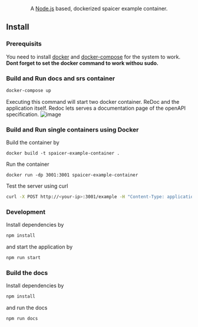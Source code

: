 
<p align="center">
    A <a href="https://nodejs.org/en/">Node.js</a> based, dockerized spaicer example container.
</p>



## Install

### Prerequisits
You need to install <a href="https://www.digitalocean.com/community/tutorials/how-to-install-and-use-docker-on-ubuntu-20-04">docker</a> and <a href="">docker-compose</a> for the system to work. **Dont forget to set the docker command to work withou sudo.**

### Build and Run docs and srs container

```sh
docker-compose up
```
Executing this command will start two docker container. ReDoc and the application itself. Redoc lets serves a documentation page of the openAPI specification.
![image](https://user-images.githubusercontent.com/37148029/118663163-e19b0880-b7f0-11eb-8e3c-1d9eba33d3ea.png)




### Build and Run single containers using Docker
Build the container by 
```
docker build -t spaicer-example-container . 
```
Run the container 
```
docker run -dp 3001:3001 spaicer-example-container
```

Test the server using curl
```sh
curl -X POST http://<your-ip>:3001/example -H "Content-Type: application/json" -d "{\"temperature\":10.4}"
```


### Development 

Install dependencies by 
```sh
npm install
```
and start the application by 

```sh
npm run start
```

### Build the docs 
Install dependencies by 
```sh
npm install
```
and run the docs
```sh
npm run docs
```
